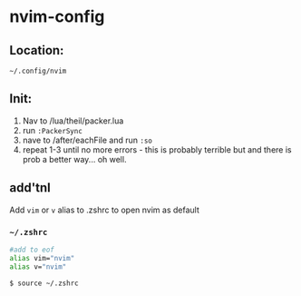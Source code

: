 # nvim-config

## Location:
`~/.config/nvim`

## Init:
1. Nav to /lua/theil/packer.lua
2. run `:PackerSync`
3. nave to /after/eachFile and run `:so`
4. repeat 1-3 until no more errors - this is probably terrible but and there is prob a better way... oh well.

## add'tnl
Add `vim` or `v` alias to .zshrc to open nvim as default

### `~/.zshrc`
```bash
#add to eof
alias vim="nvim"
alias v="nvim"
```
`$ source ~/.zshrc`
